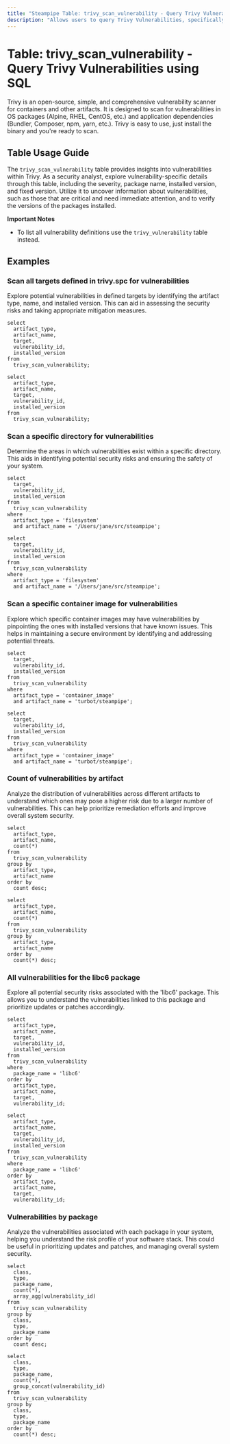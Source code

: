 ```yaml
---
title: "Steampipe Table: trivy_scan_vulnerability - Query Trivy Vulnerabilities using SQL"
description: "Allows users to query Trivy Vulnerabilities, specifically providing insights into vulnerabilities detected in your applications and infrastructure."
---
```


# Table: trivy_scan_vulnerability - Query Trivy Vulnerabilities using SQL

Trivy is an open-source, simple, and comprehensive vulnerability scanner for containers and other artifacts. It is designed to scan for vulnerabilities in OS packages (Alpine, RHEL, CentOS, etc.) and application dependencies (Bundler, Composer, npm, yarn, etc.). Trivy is easy to use, just install the binary and you're ready to scan.

## Table Usage Guide

The `trivy_scan_vulnerability` table provides insights into vulnerabilities within Trivy. As a security analyst, explore vulnerability-specific details through this table, including the severity, package name, installed version, and fixed version. Utilize it to uncover information about vulnerabilities, such as those that are critical and need immediate attention, and to verify the versions of the packages installed.

**Important Notes**
- To list all vulnerability definitions use the `trivy_vulnerability` table instead.

## Examples

### Scan all targets defined in trivy.spc for vulnerabilities
Explore potential vulnerabilities in defined targets by identifying the artifact type, name, and installed version. This can aid in assessing the security risks and taking appropriate mitigation measures.

```sql+postgres
select
  artifact_type,
  artifact_name,
  target,
  vulnerability_id,
  installed_version
from
  trivy_scan_vulnerability;
```

```sql+sqlite
select
  artifact_type,
  artifact_name,
  target,
  vulnerability_id,
  installed_version
from
  trivy_scan_vulnerability;
```

### Scan a specific directory for vulnerabilities
Determine the areas in which vulnerabilities exist within a specific directory. This aids in identifying potential security risks and ensuring the safety of your system.

```sql+postgres
select
  target,
  vulnerability_id,
  installed_version
from
  trivy_scan_vulnerability
where
  artifact_type = 'filesystem'
  and artifact_name = '/Users/jane/src/steampipe';
```

```sql+sqlite
select
  target,
  vulnerability_id,
  installed_version
from
  trivy_scan_vulnerability
where
  artifact_type = 'filesystem'
  and artifact_name = '/Users/jane/src/steampipe';
```

### Scan a specific container image for vulnerabilities
Explore which specific container images may have vulnerabilities by pinpointing the ones with installed versions that have known issues. This helps in maintaining a secure environment by identifying and addressing potential threats.

```sql+postgres
select
  target,
  vulnerability_id,
  installed_version
from
  trivy_scan_vulnerability
where
  artifact_type = 'container_image'
  and artifact_name = 'turbot/steampipe';
```

```sql+sqlite
select
  target,
  vulnerability_id,
  installed_version
from
  trivy_scan_vulnerability
where
  artifact_type = 'container_image'
  and artifact_name = 'turbot/steampipe';
```

### Count of vulnerabilities by artifact
Analyze the distribution of vulnerabilities across different artifacts to understand which ones may pose a higher risk due to a larger number of vulnerabilities. This can help prioritize remediation efforts and improve overall system security.

```sql+postgres
select
  artifact_type,
  artifact_name,
  count(*)
from
  trivy_scan_vulnerability
group by
  artifact_type,
  artifact_name
order by
  count desc;
```

```sql+sqlite
select
  artifact_type,
  artifact_name,
  count(*)
from
  trivy_scan_vulnerability
group by
  artifact_type,
  artifact_name
order by
  count(*) desc;
```

### All vulnerabilities for the libc6 package
Explore all potential security risks associated with the 'libc6' package. This allows you to understand the vulnerabilities linked to this package and prioritize updates or patches accordingly.

```sql+postgres
select
  artifact_type,
  artifact_name,
  target,
  vulnerability_id,
  installed_version
from
  trivy_scan_vulnerability
where
  package_name = 'libc6'
order by
  artifact_type,
  artifact_name,
  target,
  vulnerability_id;
```

```sql+sqlite
select
  artifact_type,
  artifact_name,
  target,
  vulnerability_id,
  installed_version
from
  trivy_scan_vulnerability
where
  package_name = 'libc6'
order by
  artifact_type,
  artifact_name,
  target,
  vulnerability_id;
```

### Vulnerabilities by package
Analyze the vulnerabilities associated with each package in your system, helping you understand the risk profile of your software stack. This could be useful in prioritizing updates and patches, and managing overall system security.

```sql+postgres
select
  class,
  type,
  package_name,
  count(*),
  array_agg(vulnerability_id)
from
  trivy_scan_vulnerability
group by
  class,
  type,
  package_name
order by
  count desc;
```

```sql+sqlite
select
  class,
  type,
  package_name,
  count(*),
  group_concat(vulnerability_id)
from
  trivy_scan_vulnerability
group by
  class,
  type,
  package_name
order by
  count(*) desc;
```